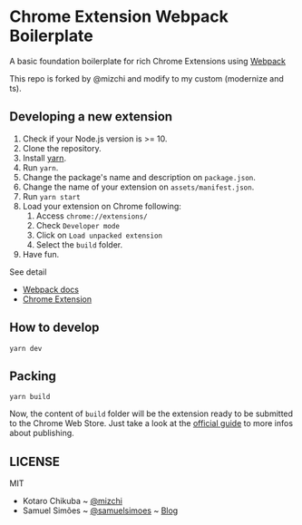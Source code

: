 # Chrome Extension Webpack Boilerplate

A basic foundation boilerplate for rich Chrome Extensions using [Webpack](https://webpack.github.io/)

This repo is forked by @mizchi and modify to my custom (modernize and ts).

## Developing a new extension

1. Check if your Node.js version is >= 10.
2. Clone the repository.
3. Install [yarn](https://yarnpkg.com/lang/en/docs/install/).
4. Run `yarn`.
5. Change the package's name and description on `package.json`.
6. Change the name of your extension on `assets/manifest.json`.
7. Run `yarn start`
8. Load your extension on Chrome following:
   1. Access `chrome://extensions/`
   2. Check `Developer mode`
   3. Click on `Load unpacked extension`
   4. Select the `build` folder.
9. Have fun.

See detail

- [Webpack docs](https://webpack.js.org)
- [Chrome Extension](https://developer.chrome.com/extensions/getstarted)

## How to develop

```
yarn dev
```

## Packing

```
yarn build
```

Now, the content of `build` folder will be the extension ready to be submitted to the Chrome Web Store. Just take a look at the [official guide](https://developer.chrome.com/webstore/publish) to more infos about publishing.

## LICENSE

MIT

- Kotaro Chikuba ~ [@mizchi](https://twitter.com/mizchi)
- Samuel Simões ~ [@samuelsimoes](https://twitter.com/samuelsimoes) ~ [Blog](http://blog.samuelsimoes.com/)
